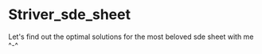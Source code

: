 # Striver_sde_sheet
Let's find out the optimal solutions for the most beloved sde sheet with me ^-^
